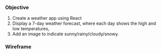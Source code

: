 ### Objective

1. Create a weather app using React 
2. Display a 7-day weather forecast, where each day shows the high and low temperatures, 
3. Add an image to indicate sunny/rainy/cloudy/snowy. 

### Wireframe